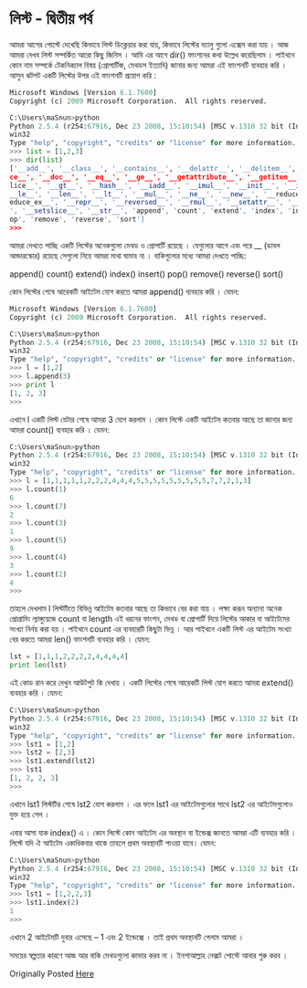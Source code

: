 # লিস্ট - দ্বিতীয় পর্ব

আমরা আগের পোস্টে দেখেছি কিভাবে লিস্ট ডিক্লেয়ার করা যায়, কিভাবে লিস্টের ভ্যালু গুলো এক্সেস করা যায় । আজ আমরা দেখব লিস্ট সম্পর্কিত আরো কিছু জিনিস । আমি এর আগে dir() ফাংশনের কথা উল্লেখ করেছিলাম । পাইথনে কোন নাম সম্পর্কে টেকনিক্যাল বিষয় (প্রোপার্টিজ, মেথডস ইত্যাদি) জানার জন্য আমরা এই ফাংশনটি ব্যবহার করি । আসুন ঝটপট একটি লিস্টের উপর এই ফাংশনটি প্রয়োগ করি :

```python
Microsoft Windows [Version 6.1.7600]
Copyright (c) 2009 Microsoft Corporation.  All rights reserved.

C:\Users\maSnun>python
Python 2.5.4 (r254:67916, Dec 23 2008, 15:10:54) [MSC v.1310 32 bit (Intel)] on
win32
Type "help", "copyright", "credits" or "license" for more information.
>>> list = [1,2,3]
>>> dir(list)
['__add__', '__class__', '__contains__', '__delattr__', '__delitem__', '__delsli
ce__', '__doc__', '__eq__', '__ge__', '__getattribute__', '__getitem__', '__gets
lice__', '__gt__', '__hash__', '__iadd__', '__imul__', '__init__', '__iter__', '
__le__', '__len__', '__lt__', '__mul__', '__ne__', '__new__', '__reduce__', '__r
educe_ex__', '__repr__', '__reversed__', '__rmul__', '__setattr__', '__setitem__
', '__setslice__', '__str__', 'append', 'count', 'extend', 'index', 'insert', 'p
op', 'remove', 'reverse', 'sort']
>>>
```

আমরা দেখতে পাচ্ছি একটি লিস্টের অনেকগুলো মেথড ও প্রোপার্টি রয়েছে । যেগুলোর আগে এবং পরে __ (ডাবল আন্ডারস্কোর) রয়েছে সেগুলো নিয়ে আমরা মাথা ঘামাব না । বাকিগুলোর মধ্যে আমরা দেখতে পাচ্ছি:

append()
count()
extend()
index()
insert()
pop()
remove()
reverse()
sort()

কোন লিস্টের শেষে আরেকটি আইটেম যোগ করতে আমরা append() ব্যবহার করি । যেমন:

```python
Microsoft Windows [Version 6.1.7600]
Copyright (c) 2009 Microsoft Corporation.  All rights reserved.

C:\Users\maSnun>python
Python 2.5.4 (r254:67916, Dec 23 2008, 15:10:54) [MSC v.1310 32 bit (Intel)] on
win32
Type "help", "copyright", "credits" or "license" for more information.
>>> l = [1,2]
>>> l.append(3)
>>> print l
[1, 2, 3]
>>>
```

এখানে l একটি লিস্ট যেটার শেষে আমরা 3 যোগ করলাম । কোন লিস্টে একটি আইটেম কতবার আছে তা জানার জন্য আমরা count() ব্যবহার করি । যেমন:

```python
C:\Users\maSnun>python
Python 2.5.4 (r254:67916, Dec 23 2008, 15:10:54) [MSC v.1310 32 bit (Intel)] on
win32
Type "help", "copyright", "credits" or "license" for more information.
>>> l = [1,1,1,1,1,2,2,2,4,4,4,5,5,5,5,5,5,5,5,5,7,7,2,1,3]
>>> l.count(1)
6
>>> l.count(7)
2
>>> l.count(3)
1
>>> l.count(5)
9
>>> l.count(4)
3
>>> l.count(2)
4
>>>
```

তাহলে দেখলাম l লিস্টটিতে বিভিন্ন আইটেম কতবার আছে তা কিভাবে বের করা যায় । লক্ষ্য করূন অন্যান্য অনেক প্রোগ্রামিং ল্যাঙ্গুয়েজে count বা length এই ধরনের ফাংশন, মেথড বা প্রোপার্টি দিয়ে লিস্টের আকার বা আইটেমের সংখ্যা নির্নয় করা হয় । পাইথনে count এর ব্যবহারটি কিছুটা ভিন্ন । আর পাইথনে একটি লিস্ট এর আইটেম সংখ্যা বের করতে আমরা len() ফাংশনটি ব্যবহার করি । যেমন:

```python
lst = [1,1,1,2,2,2,2,4,4,4,4]
print len(lst)
```

এই কোড রান করে দেখুন আউটপুট কি দেখায় । একটি লিস্টের শেষে আরেকটি লিস্ট যোগ করতে আমরা extend() ব্যবহার করি । যেমন:

```python
C:\Users\maSnun>python
Python 2.5.4 (r254:67916, Dec 23 2008, 15:10:54) [MSC v.1310 32 bit (Intel)] on
win32
Type "help", "copyright", "credits" or "license" for more information.
>>> lst1 = [1,2]
>>> lst2 = [2,3]
>>> lst1.extend(lst2)
>>> lst1
[1, 2, 2, 3]
>>>
```

এখানে lst1 লিস্টটির শেষে lst2 যোগ করলাম । এর ফলে lst1 এর আইটেমগুলোর সাথে lst2 এর আইটেমগুলোও যুক্ত হয়ে গেল ।

এবার আসা যাক index() এ । কোন লিস্টে কোন আইটেম এর অবস্থান বা ইন্ডেক্স জানতে আমরা এটি ব্যবহার করি । লিস্টে যদি ঐ আইটেম একাধিকবার থাকে তাহলে প্রথম অবস্থানটি পাওয়া যাবে। যেমন:

```python
C:\Users\maSnun>python
Python 2.5.4 (r254:67916, Dec 23 2008, 15:10:54) [MSC v.1310 32 bit (Intel)] on
win32
Type "help", "copyright", "credits" or "license" for more information.
>>> lst1 = [1,2,2,3]
>>> lst1.index(2)
1
>>>
```

এখানে 2 আইটেমটি দুবার এসেছে – 1 এবং 2 ইন্ডেক্সে । তাই প্রথম অবস্থানটি পেলাম আমরা ।

সময়ের স্বল্পতার কারণে আজ আর বাকি মেথডগুলো কাভার করব না । ইনশাআল্লাহ নেক্সট পোস্টে আবার শুরু করব ।

Originally Posted [Here](http://www.masnun.com/2011/07/20/python-in-bangla-list-2nd-round.html)
